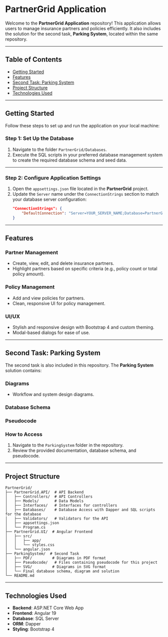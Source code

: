 # PartnerGrid Application

Welcome to the **PartnerGrid Application** repository! This application allows users to manage insurance partners and policies efficiently. It also includes the solution for the second task, **Parking System**, located within the same repository.

---

## Table of Contents

- [Getting Started](#getting-started)
- [Features](#features)
- [Second Task: Parking System](#second-task-parking-system)
- [Project Structure](#project-structure)
- [Technologies Used](#technologies-used)

---

## Getting Started

Follow these steps to set up and run the application on your local machine:

### **Step 1: Set Up the Database**

1. Navigate to the folder `PartnerGrid/Databases`.
2. Execute the SQL scripts in your preferred database management system to create the required database schema and seed data.

---

### **Step 2: Configure Application Settings**

1. Open the `appsettings.json` file located in the **PartnerGrid** project.
2. Update the `Server` name under the `ConnectionStrings` section to match your database server configuration:
   ```json
   "ConnectionStrings": {
       "DefaultConnection": "Server=YOUR_SERVER_NAME;Database=PartnerGrid;Trusted_Connection=True;MultipleActiveResultSets=true"
   }

---

## Features

### Partner Management
- Create, view, edit, and delete insurance partners.
- Highlight partners based on specific criteria (e.g., policy count or total policy amount).

### Policy Management
- Add and view policies for partners.
- Clean, responsive UI for policy management.

### UI/UX
- Stylish and responsive design with Bootstrap 4 and custom theming.
- Modal-based dialogs for ease of use.

---

## Second Task: Parking System

The second task is also included in this repository. The **Parking System** solution contains:

### **Diagrams**
- Workflow and system design diagrams.

### **Database Schema**

### **Pseudocode**

### **How to Access**
1. Navigate to the `ParkingSystem` folder in the repository.
2. Review the provided documentation, database schema, and pseudocode.

---

## Project Structure

```plaintext
PartnerGrid/
├── PartnerGrid.API/  # API Backend
│   ├── Controllers/  # API Controllers
│   ├── Models/       # Data Models
│   ├── Interfaces/   # Interfaces for controllers
│   ├── Databases/    # Database Access with Dapper and SQL scripts for the database
│   ├── Validators/   # Validators for the API
│   ├── appsettings.json
│   └── Program.cs
├── PartnerGrid.UI/  # Angular Frontend
│   ├── src/
│   │   ├── app/
│   │   └── styles.css
│   └── angular.json
├── ParkingSystem/  # Second Task
│   ├── PDF/         # Diagrams in PDF format
│   ├── Pseudocode/   # Files containing pseudocode for this project
│   ├── SVG/         # Diagrams in SVG format
│   └── Final database schema, diagram and solution
└── README.md
```

---

## Technologies Used

- **Backend**: ASP.NET Core Web App
- **Frontend**: Angular 19
- **Database**: SQL Server
- **ORM**: Dapper
- **Styling**: Bootstrap 4
